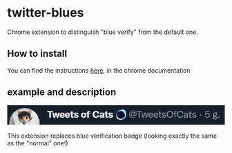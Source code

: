 # twitter-blues
Chrome extension to distinguish "blue verify" from the default one.

## How to install
You can find the instructions [here](https://developer.chrome.com/docs/extensions/mv3/getstarted/development-basics/#:~:text=%23-,Loading%20an%20unpacked%20extension,the%20manifest%2C%20a%20generic%20icon%20will%20be%20created%20for%20the%20extension.,-%23), in the chrome documentation

## example and description
![tweet handle](/example.png)

This extension replaces blue verification badge (looking exactly the same as the "normal" one!)
